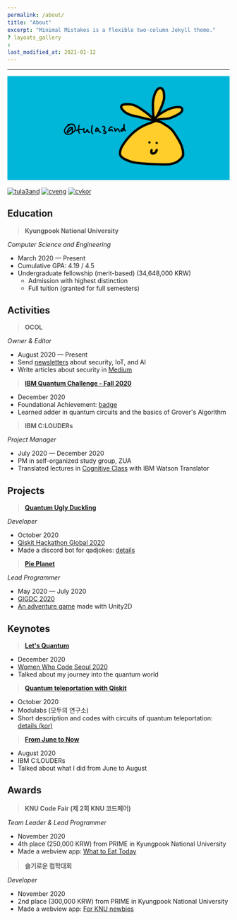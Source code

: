 ```yaml
---
permalink: /about/
title: "About"
excerpt: "Minimal Mistakes is a flexible two-column Jekyll theme."
? layouts_gallery
:
last_modified_at: 2021-01-12
---
```


---

![about_header.png](https://github.com/tula3and/tula3and.github.io/blob/master/assets/images/about_header.png?raw=true)

[![tula3and](https://img.shields.io/badge/main-tula3and-blue)](https://www.notion.so/tula3and-f623816660834072bd8bc1a7a17ad515)
[![cveng](https://img.shields.io/badge/eng-cv-ffce2b)](https://www.notion.so/CV-Dayeong-Kang-Eng-b471d5c6aee04caf83657d74b50f9e67)
[![cvkor](https://img.shields.io/badge/kor-cv-ffce2b)](https://www.notion.so/CV-Dayeong-Kang-Kor-f52e0b31a6d146f1af36ec0f3e6aa248)

## **Education**

> **Kyungpook National University**

*Computer Science and Engineering*

- March 2020 — Present
- Cumulative GPA: 4.19 / 4.5
- Undergraduate fellowship (merit-based) (34,648,000 KRW)
    - Admission with highest distinction
    - Full tuition (granted for full semesters)

## Activities

> **OCOL**

*Owner & Editor*

- August 2020 — Present
- Send [newsletters](https://www.notion.so/OCOL-a7aa10edd95f42c586b23a5a536b9649) about security, IoT, and AI
- Write articles about security in [Medium](https://medium.com/ocol)

> [**IBM Quantum Challenge - Fall 2020**](https://github.com/qiskit-community/IBMQuantumChallenge2020)

- December 2020
- Foundational Achievement: [badge](https://www.youracclaim.com/badges/a9904e72-22b7-43e2-84ef-95679d73f430?source=linked_in_profile)
- Learned adder in quantum circuits and the basics of Grover's Algorithm

> **IBM C:LOUDERs**

*Project Manager*

- July 2020 — December 2020
- PM in self-organized study group, ZUA
- Translated lectures in [Cognitive Class](https://cognitiveclass.ai/) with IBM Watson Translator

## Projects

> [**Quantum Ugly Duckling**](https://github.com/rochisha0/quantum-ugly-duckling)

*Developer*

- October 2020
- [Qiskit Hackathon Global 2020](https://github.com/tula3and/tula3and/blob/master/Certificate/ParticipationCertificate_QiskitHackathonGlobal_DayeongK.pdf)
- Made a discord bot for qadjokes: [details](https://tula3and.github.io/hackathon/hackathon-discord/)

> [**Pie Planet**](https://github.com/tula3and/pie_planet)

*Lead Programmer*

- May 2020 — July 2020
- [GIGDC 2020](http://www.gigdc.or.kr/main.php)
- [An adventure game](http://www.gigdc.or.kr/game/item.php?it_id=1594202343&ca_id=3010&findType=it_name&findWord=PIE&page=1&sort1=&sort2=) made with Unity2D

## Keynotes

> [**Let's Quantum**](https://www.slideshare.net/DayeongKang/lets-quantum)

- December 2020
- [Women Who Code Seoul 2020](https://www.youtube.com/watch?v=8W0j0tgEGMk&feature=youtu.be)
- Talked about my journey into the quantum world

> [**Quantum teleportation with Qiskit**](https://www.slideshare.net/DayeongKang/quantum-teleportation-239032036)

- October 2020
- Modulabs (모두의 연구소)
- Short description and codes with circuits of quantum teleportation: [details (kor)](https://tula3and.github.io/qiskit/qiskit-02-kor/)

> [**From June to Now**](https://www.slideshare.net/DayeongKang/from-june-to-now)

- August 2020
- IBM C:LOUDERs
- Talked about what I did from June to August

## Awards

> **KNU Code Fair (제 2회 KNU 코드페어)**

*Team Leader & Lead Programmer*

- November 2020
- 4th place (250,000 KRW) from PRIME in Kyungpook National University
- Made a webview app: [What to Eat Today](https://github.com/tula3and/rainbow-meal)

> **슬기로운 컴학대회**

*Developer*

- November 2020
- 2nd place (300,000 KRW) from PRIME in Kyungpook National University
- Made a webview app: [For KNU newbies](https://github.com/tula3and/for-knu-newbies)


